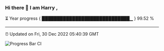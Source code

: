 ### Hi there 👋 I am Harry , 

⏳ Year progress { █████████████████████████████▁ } 99.52 %

---

⏰ Updated on Fri, 30 Dec 2022 05:40:39 GMT

![Progress Bar CI](https://github.com/duykhang68/duykhang68/workflows/Progress%20Bar%20CI/badge.svg)
